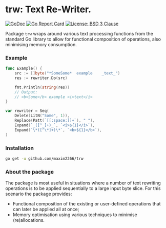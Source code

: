 # trw: Text Re-Writer.

[![GoDoc](https://godoc.org/github.com/maxim2266/trw?status.svg)](https://godoc.org/github.com/maxim2266/trw)
[![Go Report Card](https://goreportcard.com/badge/github.com/maxim2266/trw)](https://goreportcard.com/report/github.com/maxim2266/trw)
[![License: BSD 3 Clause](https://img.shields.io/badge/License-BSD_3--Clause-yellow.svg)](https://opensource.org/licenses/BSD-3-Clause)

Package `trw` wraps around various text processing functions from the standard
Go library to allow for functional composition of operations, also minimising
memory consumption.

### Example
```Go
func Example() {
	src := []byte("*SomeSome*  example    _text_")
	res := rewriter.Do(src)

	fmt.Println(string(res))
	// Output:
	// <b>Some</b> example <i>text</i>
}

var rewriter = Seq(
	Delete(LitN("Some", 1)),
	Replace(Patt(`[[:space:]]+`), " "),
	Expand(`_([^_]+)_`, `<i>${1}</i>`),
	Expand(`\*([^\*]+)\*`, `<b>${1}</b>`),
)
```

### Installation

```sh
go get -u github.com/maxim2266/trw
```

### About the package

The package is most useful in situations where a number of text rewriting
operations is to be applied sequentially to a large input byte slice. For this scenario the package provides:
- Functional composition of the existing or user-defined operations that can later be
applied all at once;
- Memory optimisation using various techniques to minimise (re)allocations.
